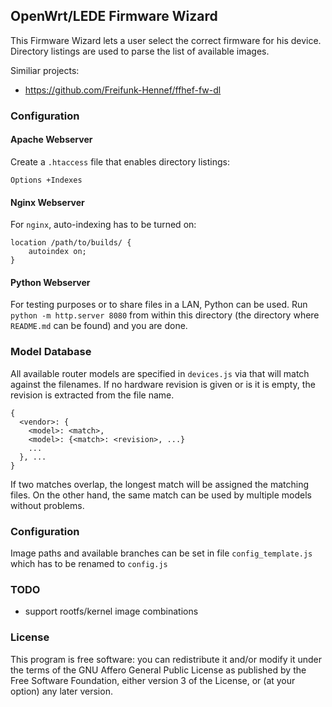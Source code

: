 OpenWrt/LEDE Firmware Wizard
---

This Firmware Wizard lets a user select the correct firmware for his device. Directory listings are used to parse the list of available images.

Similiar projects:
- https://github.com/Freifunk-Hennef/ffhef-fw-dl

### Configuration

#### Apache Webserver
Create a `.htaccess` file that enables directory listings:
```
Options +Indexes
```

#### Nginx Webserver
For `nginx`, auto-indexing has to be turned on:
```
location /path/to/builds/ {
    autoindex on;
}
```

#### Python Webserver
For testing purposes or to share files in a LAN, Python can be used. Run `python -m http.server 8080` from within this directory (the directory where `README.md` can be found) and you are done.

### Model Database
All available router models are specified in `devices.js` via that will match against the filenames.
If no hardware revision is given or is it is empty, the revision is extracted from the file name.

```
{
  <vendor>: {
    <model>: <match>,
    <model>: {<match>: <revision>, ...}
    ...
  }, ...
}
```

If two matches overlap, the longest match will be assigned the matching files. On the other hand, the same match can be used by multiple models without problems.

### Configuration
Image paths and available branches can be set in file `config_template.js` which has to be renamed to `config.js`

### TODO
- support rootfs/kernel image combinations

### License
This program is free software: you can redistribute it and/or modify
it under the terms of the GNU Affero General Public License as published by
the Free Software Foundation, either version 3 of the License, or
(at your option) any later version.
